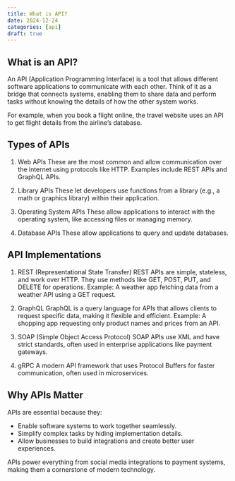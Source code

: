 ```yaml
---
title: What is API?
date: 2024-12-24
categories: [api]
draft: true
---
```


## What is an API?

An API (Application Programming Interface) is a tool that allows different software applications to communicate with each other. Think of it as a bridge that connects systems, enabling them to share data and perform tasks without knowing the details of how the other system works.

<!--more-->

For example, when you book a flight online, the travel website uses an API to get flight details from the airline’s database.

## Types of APIs

1. Web APIs
These are the most common and allow communication over the internet using protocols like HTTP. Examples include REST APIs and GraphQL APIs.

2. Library APIs
These let developers use functions from a library (e.g., a math or graphics library) within their application.

3. Operating System APIs
These allow applications to interact with the operating system, like accessing files or managing memory.

4. Database APIs
These allow applications to query and update databases.

## API Implementations

1. REST (Representational State Transfer)
REST APIs are simple, stateless, and work over HTTP. They use methods like GET, POST, PUT, and DELETE for operations.
Example: A weather app fetching data from a weather API using a GET request.

2. GraphQL
GraphQL is a query language for APIs that allows clients to request specific data, making it flexible and efficient.
Example: A shopping app requesting only product names and prices from an API.

3. SOAP (Simple Object Access Protocol)
SOAP APIs use XML and have strict standards, often used in enterprise applications like payment gateways.

4. gRPC
A modern API framework that uses Protocol Buffers for faster communication, often used in microservices.

## Why APIs Matter

APIs are essential because they:

- Enable software systems to work together seamlessly.
- Simplify complex tasks by hiding implementation details.
- Allow businesses to build integrations and create better user experiences.

APIs power everything from social media integrations to payment systems, making them a cornerstone of modern technology.
